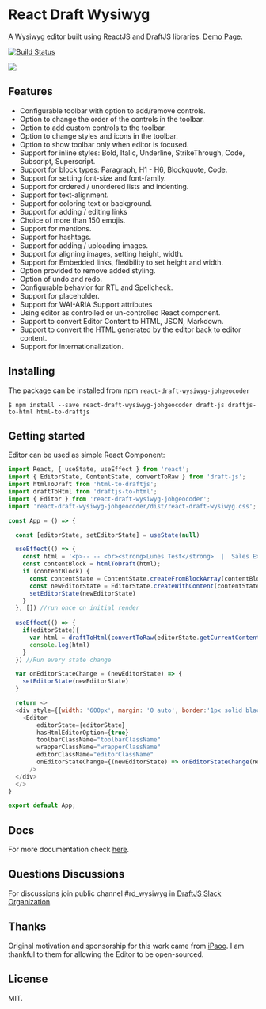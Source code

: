 # React Draft Wysiwyg

A Wysiwyg editor built using ReactJS and DraftJS libraries.
[Demo Page](https://jpuri.github.io/react-draft-wysiwyg).

[![Build Status](https://travis-ci.org/jpuri/react-draft-wysiwyg.svg?branch=master)](https://travis-ci.org/jpuri/react-draft-wysiwyg)

![](http://i.imgur.com/tU7kJ6i.gif)

## Features
- Configurable toolbar with option to add/remove controls.
- Option to change the order of the controls in the toolbar.
- Option to add custom controls to the toolbar.
- Option to change styles and icons in the toolbar.
- Option to show toolbar only when editor is focused.
- Support for inline styles: Bold, Italic, Underline, StrikeThrough, Code, Subscript, Superscript.
- Support for block types: Paragraph, H1 - H6, Blockquote, Code.
- Support for setting font-size and font-family.
- Support for ordered / unordered lists and indenting.
- Support for text-alignment.
- Support for coloring text or background.
- Support for adding / editing links
- Choice of more than 150 emojis.
- Support for mentions.
- Support for hashtags.
- Support for adding / uploading images.
- Support for aligning images, setting height, width.
- Support for Embedded links, flexibility to set height and width.
- Option provided to remove added styling.
- Option of undo and redo.
- Configurable behavior for RTL and Spellcheck.
- Support for placeholder.
- Support for WAI-ARIA Support attributes
- Using editor as controlled or un-controlled React component.
- Support to convert Editor Content to HTML, JSON, Markdown.
- Support to convert the HTML generated by the editor back to editor content.
- Support for internationalization.

## Installing
The package can be installed from npm `react-draft-wysiwyg-johgeocoder`

```
$ npm install --save react-draft-wysiwyg-johgeocoder draft-js draftjs-to-html html-to-draftjs
```

## Getting started
Editor can be used as simple React Component:
```js
import React, { useState, useEffect } from 'react';
import { EditorState, ContentState, convertToRaw } from 'draft-js';
import htmlToDraft from 'html-to-draftjs';
import draftToHtml from 'draftjs-to-html';
import { Editor } from 'react-draft-wysiwyg-johgeocoder';
import 'react-draft-wysiwyg-johgeocoder/dist/react-draft-wysiwyg.css';

const App = () => {

  const [editorState, setEditorState] = useState(null)

  useEffect(() => {
    const html = '<p>-- -- <br><strong>Lunes Test</strong>  |  Sales Executive<br>+1 (888) 888-8888</p><img src="https://s3.amazonaws.com/exceedbot-webchat/monday.gif" alt="undefined" style="float:left;height: auto;width: auto"/><p></p>';
    const contentBlock = htmlToDraft(html);
    if (contentBlock) {
      const contentState = ContentState.createFromBlockArray(contentBlock.contentBlocks);
      const newEditorState = EditorState.createWithContent(contentState);
      setEditorState(newEditorState)
    }
  }, []) //run once on initial render
  
  useEffect(() => {
    if(editorState){
      var html = draftToHtml(convertToRaw(editorState.getCurrentContent()))
      console.log(html)
    }
  }) //Run every state change

  var onEditorStateChange = (newEditorState) => {
    setEditorState(newEditorState)
  }

  return <>
  <div style={{width: '600px', margin: '0 auto', border:'1px solid black'}}>
    <Editor
        editorState={editorState}
        hasHtmlEditorOption={true}
        toolbarClassName="toolbarClassName"
        wrapperClassName="wrapperClassName"
        editorClassName="editorClassName"
        onEditorStateChange={(newEditorState) => onEditorStateChange(newEditorState)}
      />
  </div>
  </>
}

export default App;
```

## Docs
For more documentation check [here](https://jpuri.github.io/react-draft-wysiwyg/#/docs?_k=jjqinp).

## Questions Discussions
For discussions join public channel #rd_wysiwyg in [DraftJS Slack Organization](https://draftjs.herokuapp.com/).

## Thanks
Original motivation and sponsorship for this work came from [iPaoo](http://www.ipaoo.com/). I am thankful to them for allowing the Editor to be open-sourced.

## License
MIT.

